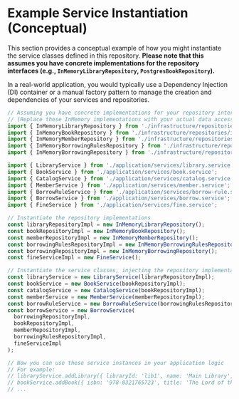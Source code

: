 # Example Service Instantiation (Conceptual)

This section provides a conceptual example of how you might instantiate the service classes defined in this repository. **Please note that this assumes you have concrete implementations for the repository interfaces (e.g., `InMemoryLibraryRepository`, `PostgresBookRepository`).**

In a real-world application, you would typically use a Dependency Injection (DI) container or a manual factory pattern to manage the creation and dependencies of your services and repositories.

```typescript
// Assuming you have concrete implementations for your repository interfaces:
// (Replace these InMemory implementations with your actual data access logic)
import { InMemoryLibraryRepository } from './infrastructure/repositories/in-memory/in-memory-library-repository';
import { InMemoryBookRepository } from './infrastructure/repositories/in-memory/in-memory-book-repository';
import { InMemoryMemberRepository } from './infrastructure/repositories/in-memory/in-memory-member-repository';
import { InMemoryBorrowingRulesRepository } from './infrastructure/repositories/in-memory/in-memory-borrowing-rules-repository';
import { InMemoryBorrowingRepository } from './infrastructure/repositories/in-memory/in-memory-borrowing-repository';

import { LibraryService } from './application/services/library.service';
import { BookService } from './application/services/book.service';
import { CatalogService } from './application/services/catalog.service';
import { MemberService } from './application/services/member.service';
import { BorrowRuleService } from './application/services/borrow-rule.service';
import { BorrowService } from './application/services/borrow.service';
import { FineService } from './application/services/fine.service';

// Instantiate the repository implementations
const libraryRepositoryImpl = new InMemoryLibraryRepository();
const bookRepositoryImpl = new InMemoryBookRepository();
const memberRepositoryImpl = new InMemoryMemberRepository();
const borrowingRulesRepositoryImpl = new InMemoryBorrowingRulesRepository();
const borrowingRepositoryImpl = new InMemoryBorrowingRepository();
const fineServiceImpl = new FineService();

// Instantiate the service classes, injecting the repository implementations
const libraryService = new LibraryService(libraryRepositoryImpl);
const bookService = new BookService(bookRepositoryImpl);
const catalogService = new CatalogService(bookRepositoryImpl);
const memberService = new MemberService(memberRepositoryImpl);
const borrowRuleService = new BorrowRuleService(borrowingRulesRepositoryImpl);
const borrowService = new BorrowService(
  borrowingRepositoryImpl,
  bookRepositoryImpl,
  memberRepositoryImpl,
  borrowingRulesRepositoryImpl,
  fineServiceImpl
);

// Now you can use these service instances in your application logic
// For example:
// libraryService.addLibrary({ libraryId: 'lib1', name: 'Main Library', address: '123 Main St', contactInfo: '555-1234' });
// bookService.addBook({ isbn: '978-0321765723', title: 'The Lord of the Rings', author: 'J.R.R. Tolkien', publicationYear: 1954, isAvailable: true });
// ...

